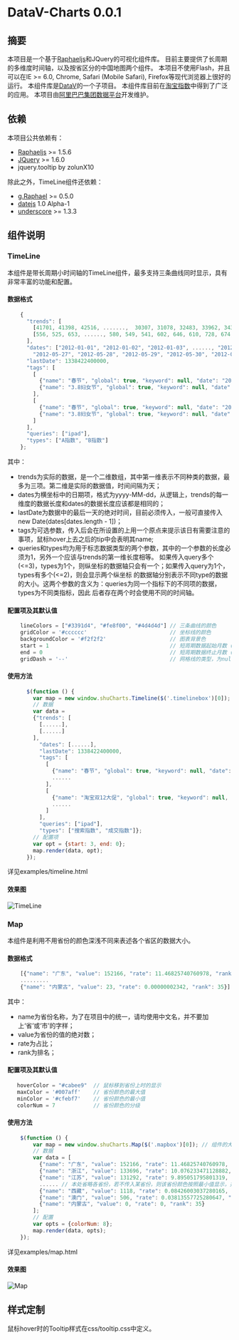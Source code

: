 DataV-Charts 0.0.1
==========

摘要
----------
本项目是一个基于[Raphaeljs](http://raphaeljs.com/)和JQuery的可视化组件库。
目前主要提供了长周期的多维度时间轴，以及按省区分的中国地图两个组件。
本项目不使用Flash，并且可以在IE >= 6.0, Chrome, Safari (Mobile Safari), Firefox等现代浏览器上很好的运行。
本组件库是[DataV](https://github.com/TBEDP/datavjs)的一个子项目。
本组件库目前在[淘宝指数](http://shu.taobao.com)中得到了广泛的应用。
本项目由[阿里巴巴集团数据平台](http://www.alidata.org)开发维护。

依赖
----------
本项目公共依赖有：
* [Raphaeljs](http://raphaeljs.com/) >= 1.5.6
* [JQuery](http://jquery.com/) >= 1.6.0
* jquery.tooltip by zolunX10

除此之外，TimeLine组件还依赖：
* [g.Raphael](http://g.raphaeljs.com) >= 0.5.0
* [datejs](http://www.datejs.com/) 1.0 Alpha-1
* [underscore](http://underscorejs.org/) >= 1.3.3

组件说明
----------

### TimeLine

本组件是带长周期小时间轴的TimeLine组件，最多支持三条曲线同时显示，具有非常丰富的功能和配置。

#### 数据格式
```js
    {
      "trends": [
        [41701, 41398, 42516, .......,  30307, 31078, 32483, 33962, 34363, 33021, 32563, 30821, 30711],
        [556, 525, 653, ......, 580, 549, 541, 602, 646, 610, 728, 674, 533]
      ],
      "dates": ["2012-01-01", "2012-01-02", "2012-01-03", ......, "2012-05-23", "2012-05-24", "2012-05-25", "2012-05-26",
        "2012-05-27", "2012-05-28", "2012-05-29", "2012-05-30", "2012-05-31"],
      "lastDate": 1338422400000,
      "tags": [
        [
          {"name": "春节", "global": true, "keyword": null, "date": "2012-01-23"},
          {"name": "3.8妇女节", "global": true, "keyword": null, "date": "2012-03-08"}
        ],
        [
          {"name": "春节", "global": true, "keyword": null, "date": "2012-01-23"},
          {"name": "3.8妇女节", "global": true, "keyword": null, "date": "2012-03-08"}
        ]
      ],
      "queries": ["ipad"],
      "types": ["A指数", "B指数"]
    };
```
其中：
* trends为实际的数据，是一个二维数组，其中第一维表示不同种类的数据，最多为三项。第二维是实际的数据值，时间间隔为天；
* dates为横坐标中的日期项，格式为yyyy-MM-dd，从逻辑上，trends的每一维度的数据长度和dates的数据长度应该都是相同的；
* lastDate为数据中的最后一天的绝对时间，目前必须传入，一般可直接传入 new Date(dates[dates.length - 1])；
* tags为可选参数，传入后会在所设置的上用一个原点来提示该日有需要注意的事项，鼠标hover上去之后的tip中会表明其name;
* queries和types均为用于标志数据类型的两个参数，其中的一个参数的长度必须为1，另外一个应该与trends的第一维长度相等。
  如果传入query多个(<=3)，types为1个，则纵坐标的数据轴只会有一个；如果传入query为1个，types有多个(<=2)，则会显示两个纵坐标
  的数据轴分别表示不同type的数据的大小。这两个参数的含义为：queries为同一个指标下的不同项的数据，types为不同类指标，因此
  后者存在两个时会使用不同的时间轴。

#### 配置项及其默认值
```js
    lineColors = ["#3391d4", "#fe8f00", "#4d4d4d"] // 三条曲线的颜色
    gridColor = '#cccccc'                          // 坐标线的颜色
    backgroundColor = '#f2f2f2'                    // 图表背景色
    start = 1                                      // 短周期数据起始月数 (到长周期数据最后一个月的月数差)
    end = 0                                        // 短周期数据终止月数 (到长周期数据最后一个月的月数差)
    gridDash = '--'                                // 网格线的类型，为null时是直线，'.' '--'等为不同的虚线
```
#### 使用方法
```js
      $(function () {
        var map = new window.shuCharts.Timeline($('.timelinebox')[0]);
        // 数据
        var data =
        {"trends": [
          [......],
          [......]
        ],
          "dates": [......],
          "lastDate": 1338422400000,
          "tags": [
            [
              {"name": "春节", "global": true, "keyword": null, "date": "2012-01-23"},
              ......
            ],
            [
              {"name": "淘宝双12大促", "global": true, "keyword": null, "date": "2011-12-12"},
              ......
            ]
          ],
          "queries": ["ipad"],
          "types": ["搜索指数", "成交指数"]};
        // 配置项
        var opt = {start: 3, end: 0};
        map.render(data, opt);
      });
```
详见examples/timeline.html

#### 效果图

![TimeLine](http://img02.taobaocdn.com/tps/i2/T1Dd6LXcxoXXa03TE4-766-392.png)

### Map

本组件是利用不用省份的颜色深浅不同来表述各个省区的数据大小。

#### 数据格式
```js
    [{"name": "广东", "value": 152166, "rate": 11.46825740760978, "rank": 1},
    .........
    {"name": "内蒙古", "value": 23, "rate": 0.00000002342, "rank": 35}]
```

其中：
* name为省份名称，为了在项目中的统一，请均使用中文名，并不要加上‘省’或‘市’的字样；
* value为省份的值的绝对数；
* rate为占比；
* rank为排名；

#### 配置项及其默认值
```js
   hoverColor = "#cabee9"  // 鼠标移到省份上时的显示
   maxColor = '#007aff'    // 省份颜色的最大值
   minColor = '#cfebf7'    // 省份颜色的最小值
   colorNum = 7            // 省份颜色的分级
```
#### 使用方法
```js
    $(function () {
        var map = new window.shuCharts.Map($('.mapbox')[0]); // 组件的大小会根据容器大小自适应，但Map组件不应小于350*350px
        // 数据
        var data = [
          {"name": "广东", "value": 152166, "rate": 11.46825740760978, "rank": 1},
          {"name": "浙江", "value": 133696, "rate": 10.076233471128882, "rank": 2},
          {"name": "江苏", "value": 131292, "rate": 9.895051795801319, "rank": 3},
          ...... // 本处省略各省份，若不传入某省份，则该省份颜色按照最小值显示，并且鼠标hover时无效果
          {"name": "西藏", "value": 1118, "rate": 0.08426003037280165, "rank": 33},
          {"name": "澳门", "value": 506, "rate": 0.03813557725280647, "rank": 34},
          {"name": "内蒙古", "value": 0, "rate": 0, "rank": 35}
        ];
        // 配置
        var opts = {colorNum: 8};
        map.render(data, opts);
    });
```
详见examples/map.html

#### 效果图

![Map](http://img03.taobaocdn.com/tps/i3/T1m22LXc0nXXbNj_3g-388-345.png)



样式定制
----------

鼠标hover时的Tooltip样式在css/tooltip.css中定义。


